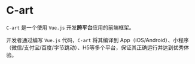# C-art

`C-art` 是一个使用 `Vue.js` 开发**跨平台**应用的前端框架。

开发者通过编写 `Vue.js` 代码，`C-art` 将其编译到 App（iOS/Android）、小程序（微信/支付宝/百度/字节跳动）、H5等多个平台，保证其正确运行并达到优秀体验。

